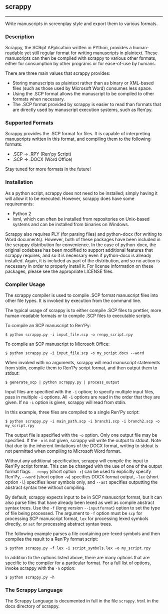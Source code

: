 ## scrappy
----------
Write manuscripts in screenplay style and export them to various formats.

### Description
Scrappy, the SCRipt APplication written in PYthon, provides a human-readable yet
still regular format for writing manuscripts in plaintext. These manuscripts can
then be compiled with scrappy to various other formats, either for consumption
by other programs or for ease-of-use by humans.

There are three main values that scrappy provides:
* Storing manuscripts as plaintext rather than as binary or XML-based files
(such as those used by Microsoft Word) consumes less space.
* Using the .SCP format allows the manuscript to be compiled to other formats
when necessary.
* The .SCP format provided by scrappy is easier to read than formats that are
directly used by manuscript execution systems, such as Ren'py.

### Supported Formats
Scrappy provides the .SCP format for files. It is capable of interpreting
manuscripts written in this format, and compiling them to the following formats:
* .SCP -> .RPY (Ren'py Script)
* .SCP -> .DOCX (Word Office)

Stay tuned for more formats in the future!

### Installation
As a python script, scrappy does not need to be installed; simply having it
will allow it to be executed. However, scrappy does have some requirements:
* Python 2
* lxml, which can often be installed from repositories on Unix-based systems and
can be installed from binaries on Windows.

Scrappy also requires PLY (for parsing files) and python-docx (for writing to
Word documents). However, both of these packages have been included in the
scrappy distribution for convenience. In the case of python-docx, the original
codebase has been modified to support additional features that scrappy requires,
and so it is necessary even if python-docx is already installed. Again, it is
included as part of the distribution, and so no action is necessary in order to
properly install it. For license information on these packages, please see the
appropriate LICENSE files.

### Compiler Usage
The scrappy compiler is used to compile .SCP format manuscript files into other
file types. It is invoked by execution from the command line.

The typical usage of scrappy is to either compile .SCP files to prettier, more
human-readable formats or to compile .SCP files to executable scripts.

To compile an SCP manuscript to Ren'Py:

```shell
$ python scrappy.py -i input_file.scp -o renpy_script.rpy
```

To compile an SCP manuscript to Microsoft Office:
```shell
$ python scrappy.py -i input_file.scp -o my_script.docx --word
```

When invoked with no arguments, scrappy will read manuscript statements from 
stdin, compile them to Ren'Py script format, and then output them to stdout:

```shell
$ generate_scp | python scrappy.py | process_output
```

Input files are specified with the `-i` option; to specify multiple input files,
pass in multiple `-i` options. All `-i` options are read in the order that they
are given. If no `-i` option is given, scrappy will read from stdin.

In this example, three files are compiled to a single Ren'Py script:

```shell
$ python scrappy.py -i main_path.scp -i branch1.scp -i branch2.scp -o my_script.rpy
```

The output file is specified with the `-o` option. Only one output file may be
specified. If the `-o` is not given, scrappy will write the output to stdout.
Note that due to the inherent limitations of the DOCX format, writing to stdout
is not permitted when compiling to Microsoft Word format.

Without any additional specification, scrappy will compile the input to Ren'Py
script format. This can be changed with the use of one of the output format
flags. `--renpy` (short option `-r`) can be used to explicitly specify Ren'Py,
`--word` (short option `-w`) specifies DOCX format output, `-lex` (short option
`-l`) specifies lexer symbols only, and `--ast` specifies outputting the
abstract syntax tree without compiling.

By default, scrappy expects input to be in SCP manuscript format, but it can
also parse files that have already been lexed as well as compile abstract syntax
trees. Use the `-f` (long version `--inputformat`) option to set the type of
file being processed. The argument to `-f` option must be `scp` for processing
SCP manuscript format, `lex` for processing lexed symbols directly, or `ast` for
processing abstract syntax trees.

The following example parses a file containing pre-lexed symbols and then
compiles the result to a Ren'Py format script:

```shell
$ python scrappy.py -f lex -i script_symbols.lex -o my_script.rpy
```

In addition to the options listed above, there are many options that are
specific to the compiler for a particular format. For a full list of options,
invoke scrappy with the `-h` option:

```shell
$ python scrappy.py -h
```

### The Scrappy Language
The Scrappy Language is documented in full in the file `scrappy.html` in the
docs directory of scrappy.